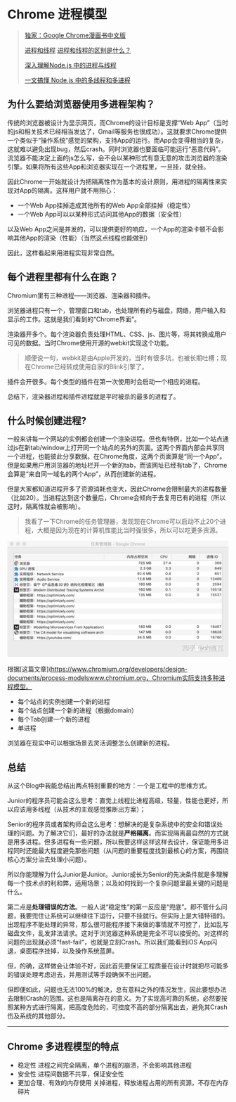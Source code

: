 # Chrome 进程模型

> [独家：Google Chrome漫画书中文版](http://tech.sina.com.cn/i/2008-09-02/21522430443.shtml)
>
> [进程和线程](https://www.liaoxuefeng.com/wiki/1016959663602400/1017627212385376) [进程和线程的区别是什么？](https://www.zhihu.com/question/25532384)
>
> [深入理解Node.js 中的进程与线程](https://juejin.cn/post/6844903908385488903)
>
> [一文搞懂 Node.js 中的多线程和多进程](https://segmentfault.com/a/1190000021462627)

## 为什么要给浏览器使用多进程架构？

传统的浏览器被设计为显示网页，而Chrome的设计目标是支撑“Web App”（当时的js和相关技术已经相当发达了，Gmail等服务也很成功）。这就要求Chrome提供一个类似于“操作系统”感觉的架构，支持App的运行。而App会变得相当的复杂，这就难以避免出现bug，然后crash。同时浏览器也要面临可能运行“恶意代码”。流览器不能决定上面的js怎么写，会不会以某种形式有意无意的攻击浏览器的渲染引擎。如果将所有这些App和浏览器实现在一个进程里，一旦挂，就全挂。

因此Chrome一开始就设计为把隔离性作为基本的设计原则，用进程的隔离性来实现对App的隔离。这样用户就不用担心：

* 一个Web App挂掉造成其他所有的Web App全部挂掉（稳定性）
* 一个Web App可以以某种形式访问其他App的数据（安全性）

以及Web App之间是并发的，可以提供更好的响应，一个App的渲染卡顿不会影响其他App的渲染（性能）（当然这点线程也能做到）

因此，这样看起来用进程实现非常自然。

## 每个进程里都有什么在跑？

Chromium里有三种进程——浏览器、渲染器和插件。

浏览器进程只有一个，管理窗口和tab，也处理所有的与磁盘，网络，用户输入和显示的工作。这就是我们看到的“Chrome界面”。

渲染器开多个。每个渲染器负责处理HTML、CSS、js、图片等，将其转换成用户可见的数据。当时Chrome使用开源的webkit实现这个功能。

> 顺便说一句，webkit是由Apple开发的，当时有很多坑，也被长期吐槽；现在Chrome已经转成使用自家的Blink引擎了。

插件会开很多。每个类型的插件在第一次使用时会启动一个相应的进程。

总结下，渲染器进程和插件进程就是平时被杀的最多的进程了。

## 什么时候创建进程?

一般来讲每一个网站的实例都会创建一个渲染进程。但也有特例，比如一个站点通过js在新tab/window上打开同一个站点的另外的页面。这两个界面内部会共享同一个进程，也能彼此分享数据。在Chrome角度，这两个页面算是“同一个App”。但是如果用户用浏览器的地址栏开一个新的tab，而该网址已经有tab了，Chrome会算是“来自同一域名的两个App”，从而创建新的进程。

但是大家都知道进程开多了资源消耗也变大，因此Chrome会限制最大的进程数量（比如20）。当进程达到这个数量后，Chrome会倾向于去复用已有的进程（所以这时，隔离性就会被影响）。

> 我看了一下Chrome的任务管理器，发现现在Chrome可以启动不止20个进程，大概是因为现在的计算机性能比当时强很多，所以可以吃更多资源。

![](../../../../../assets/images/2021-04-12-16-50-52.png)

根据\[这篇文章]\(https://www.chromium.org/developers/design-documents/process-models​www.chromium.org，Chromium实际支持多种进程模型。

* 每个站点的实例创建一个新的进程
* 每个站点创建一个新的进程（根据domain）
* 每个Tab创建一个新的进程
* 单进程

浏览器在现实中可以根据场景去灵活调整怎么创建新的进程。

## 总结

从这个Blog中我能总结出两点特别重要的地方：一个是工程中的思维方式。

Junior的程序员可能会这么思考：直觉上线程比进程高级，轻量，性能也更好，所以应该用多线程（从技术的主观感觉推断出方案）；

Senior的程序员或者架构师会这么思考：想解决的是复杂系统中的安全和错误处理的问题。为了解决它们，最好的办法就是**严格隔离**。而实现隔离最自然的方式就是用多进程。但多进程有一些问题，所以我要这样这样这样去设计，保证能用多进程同时还能最大程度避免那些问题（从问题的重要程度找到最核心的方案，再围绕核心方案分治去处理小问题）。

所以你能理解为什么Junior是Junior。Junior成长为Senior的先决条件就是多理解每一个技术点的利和弊，适用场景；以及如何找到一个复杂问题里最关键的问题是什么。

第二点是**处理错误的方法**。一般人说“稳定性”的第一反应是“兜底”。即不管什么问题，我要兜住让系统可以继续往下运行，只要不挂就行。但实际上是大错特错的。出现程序不能处理的异常，那么很可能程序接下来做的事情就不可控了，比如乱写磁盘文件，乱发非法请求。这对于浏览器这种系统是完全不可以接受的。对这样的问题的出现就必须“fast-fail“，也就是立刻Crash。所以我们能看到iOS App闪退，桌面程序挂掉，以及操作系统蓝屏。

但，的确，这样做会让体验不好，因此首先要保证工程质量在设计时就把尽可能多的错误处理考虑进去，并用测试等手段确保不出问题。

但即便如此，问题也无法100%的解决，总有意料之外的情况发生，因此要想办法去限制Crash的范围。这也是隔离存在的意义。为了实现高可靠的系统，必然要按照某种方式进行隔离，把高度危险的，可控度不高的部分隔离出去，避免其Crash伤及系统的其他部分。

***

## Chrome 多进程模型的特点

* 稳定性 进程之间完全隔离，单个进程的崩溃，不会影响其他进程
* 安全性 进程间数据不共享，保证安全性
* 更加合理、有效的内存使用 关掉进程，释放进程占用的所有资源，不存在内存碎片
